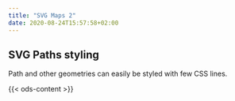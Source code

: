 ```yaml
---
title: "SVG Maps 2"
date: 2020-08-24T15:57:58+02:00
---
```



## SVG Paths styling

Path and other geometries can easily be styled with few CSS lines.


{{< ods-content >}}